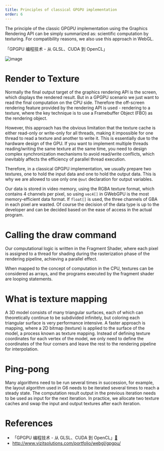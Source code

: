 ```yaml
---
title: Principles of classical GPGPU implementation
order: 6
---
```


The principle of the classic GPGPU implementation using the Graphics Rendering API can be simply summarized as: scientific computation by texturing. For compatibility reasons, we also use this approach in WebGL.

「GPGPU 编程技术 - 从 GLSL、CUDA 到 OpenCL」

![image](https://user-images.githubusercontent.com/3608471/84491693-83f46700-acd7-11ea-8d5a-15edb3285e75.png)

# Render to Texture

Normally the final output target of the graphics rendering API is the screen, which displays the rendered result. But in a GPGPU scenario we just want to read the final computation on the CPU side. Therefore the off-screen rendering feature provided by the rendering API is used - rendering to a texture, where the key technique is to use a Framebuffer Object (FBO) as the rendering object.

However, this approach has the obvious limitation that the texture cache is either read-only or write-only for all threads, making it impossible for one thread to read a texture and another to write it. This is essentially due to the hardware design of the GPU. If you want to implement multiple threads reading/writing the same texture at the same time, you need to design complex synchronization mechanisms to avoid read/write conflicts, which inevitably affects the efficiency of parallel thread execution.

Therefore, in a classical GPGPU implementation, we usually prepare two textures, one to hold the input data and one to hold the output data. This is why we are allowed to use only one `@out` declaration for output variables.

Our data is stored in video memory, using the RGBA texture format, which contains 4 channels per pixel, so using `vec4[]` in GWebGPU is the most memory-efficient data format. If `float[]` is used, the three channels of GBA in each pixel are wasted. Of course the decision of the data type is up to the developer and can be decided based on the ease of access in the actual program.

# Calling the draw command

Our computational logic is written in the Fragment Shader, where each pixel is assigned to a thread for shading during the rasterization phase of the rendering pipeline, achieving a parallel effect.

When mapped to the concept of computation in the CPU, textures can be considered as arrays, and the programs executed by the fragment shader are looping statements.

# What is texture mapping

A 3D model consists of many triangular surfaces, each of which can theoretically continue to be subdivided infinitely, but coloring each triangular surface is very performance intensive. A faster approach is mapping, where a 2D bitmap (texture) is applied to the surface of the model, a process known as texture mapping. Instead of defining texture coordinates for each vertex of the model, we only need to define the coordinates of the four corners and leave the rest to the rendering pipeline for interpolation.

# Ping-pong

Many algorithms need to be run several times in succession, for example, the layout algorithm used in G6 needs to be iterated several times to reach a steady state. The computation result output in the previous iteration needs to be used as input for the next iteration. In practice, we allocate two texture caches and swap the input and output textures after each iteration.

# References

-   「GPGPU 编程技术 - 从 GLSL、CUDA 到 OpenCL」[🔗](https://book.douban.com/subject/6538230/)
-   http://www.vizitsolutions.com/portfolio/webgl/gpgpu/
